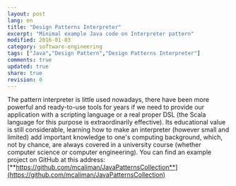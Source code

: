 ```yaml
---
layout: post
lang: en
title: "Design Patterns Interpreter"
excerpt: "Minimal example Java code on Interpreter pattern"
modified: 2016-01-03
category: software-engineering
tags: ["Java","Design Pattern","Design Patterns Interpreter"]
comments: true
updated: true
share: true
revision: 0
---
```

The pattern interpreter is little used nowadays, there have been more powerful and ready-to-use tools for years 
if we need to provide our application with a scripting language or a real 
proper DSL (the Scala language for this purpose is extraordinarily effective). 
Its educational value is still considerable, learning how to make an interpreter
(however small and limited) add important knowledge to one's computing background, 
which, not by chance, are always covered in a university course (whether computer science or computer engineering).
You can find an example project on GitHub at this address:
[**https://github.com/mcaliman/JavaPatternsCollection**](https://github.com/mcaliman/JavaPatternsCollection)

